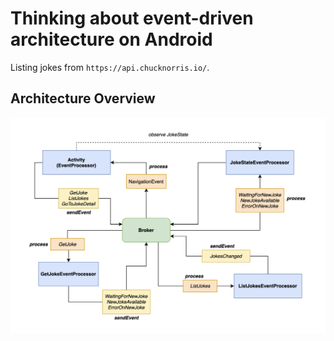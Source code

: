 # Thinking about event-driven architecture on Android
Listing jokes from `https://api.chucknorris.io/`.

## Architecture Overview
![](arch.png)